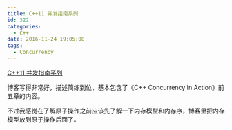 ```yaml
---
title: C++11 并发指南系列
id: 322
categories:
  - C++
date: 2016-11-24 19:05:08
tags:
  - Concurrency
---
```


[C++11 并发指南系列](http://www.cnblogs.com/haippy/p/3284540.html)

博客写得非常好，描述简练到位，基本包含了《C++ Concurrency In Action》前五章的内容。

不过我感觉在了解原子操作之前应该先了解一下内存模型和内存序，博客里把内存模型放到原子操作后面了。